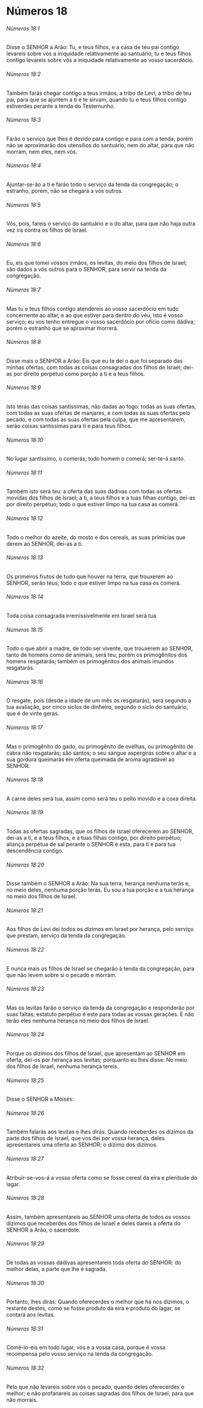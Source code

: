 # Números 18

###### Números 18:1

Disse o SENHOR a Arão: Tu, e teus filhos, e a casa de teu pai contigo levareis sobre vós a iniquidade relativamente ao santuário; tu e teus filhos contigo levareis sobre vós a iniquidade relativamente ao vosso sacerdócio.

###### Números 18:2

Também farás chegar contigo a teus irmãos, a tribo de Levi, a tribo de teu pai, para que se ajuntem a ti e te sirvam, quando tu e teus filhos contigo estiverdes perante a tenda do Testemunho.

###### Números 18:3

Farão o serviço que lhes é devido para contigo e para com a tenda; porém não se aproximarão dos utensílios do santuário, nem do altar, para que não morram, nem eles, nem vós.

###### Números 18:4

Ajuntar-se-ão a ti e farão todo o serviço da tenda da congregação; o estranho, porém, não se chegará a vós outros.

###### Números 18:5

Vós, pois, fareis o serviço do santuário e o do altar, para que não haja outra vez ira contra os filhos de Israel.

###### Números 18:6

Eu, eis que tomei vossos irmãos, os levitas, do meio dos filhos de Israel; são dados a vós outros para o SENHOR, para servir na tenda da congregação.

###### Números 18:7

Mas tu e teus filhos contigo atendereis ao vosso sacerdócio em tudo concernente ao altar, e ao que estiver para dentro do véu, isto é vosso serviço; eu vos tenho entregue o vosso sacerdócio por ofício como dádiva; porém o estranho que se aproximar morrerá.

###### Números 18:8

Disse mais o SENHOR a Arão: Eis que eu te dei o que foi separado das minhas ofertas, com todas as coisas consagradas dos filhos de Israel; dei-as por direito perpétuo como porção a ti e a teus filhos.

###### Números 18:9

Isto terás das coisas santíssimas, não dadas ao fogo: todas as suas ofertas, com todas as suas ofertas de manjares, e com todas as suas ofertas pelo pecado, e com todas as suas ofertas pela culpa, que me apresentarem, serão coisas santíssimas para ti e para teus filhos.

###### Números 18:10

No lugar santíssimo, o comerás; todo homem o comerá; ser-te-á santo.

###### Números 18:11

Também isto será teu: a oferta das suas dádivas com todas as ofertas movidas dos filhos de Israel; a ti, a teus filhos e a tuas filhas contigo, dei-as por direito perpétuo; todo o que estiver limpo na tua casa as comerá.

###### Números 18:12

Todo o melhor do azeite, do mosto e dos cereais, as suas primícias que derem ao SENHOR, dei-as a ti.

###### Números 18:13

Os primeiros frutos de tudo que houver na terra, que trouxerem ao SENHOR, serão teus; todo o que estiver limpo na tua casa os comerá.

###### Números 18:14

Toda coisa consagrada irremissivelmente em Israel será tua.

###### Números 18:15

Todo o que abrir a madre, de todo ser vivente, que trouxerem ao SENHOR, tanto de homens como de animais, será teu; porém os primogênitos dos homens resgatarás; também os primogênitos dos animais imundos resgatarás.

###### Números 18:16

O resgate, pois (desde a idade de um mês os resgatarás), será segundo a tua avaliação, por cinco siclos de dinheiro, segundo o siclo do santuário, que é de vinte geras.

###### Números 18:17

Mas o primogênito do gado, ou primogênito de ovelhas, ou primogênito de cabra não resgatarás; são santos; o seu sangue aspergirás sobre o altar e a sua gordura queimarás em oferta queimada de aroma agradável ao SENHOR.

###### Números 18:18

A carne deles será tua, assim como será teu o peito movido e a coxa direita.

###### Números 18:19

Todas as ofertas sagradas, que os filhos de Israel oferecerem ao SENHOR, dei-as a ti, e a teus filhos, e a tuas filhas contigo, por direito perpétuo; aliança perpétua de sal perante o SENHOR é esta, para ti e para tua descendência contigo.

###### Números 18:20

Disse também o SENHOR a Arão: Na sua terra, herança nenhuma terás e, no meio deles, nenhuma porção terás. Eu sou a tua porção e a tua herança no meio dos filhos de Israel.

###### Números 18:21

Aos filhos de Levi dei todos os dízimos em Israel por herança, pelo serviço que prestam, serviço da tenda da congregação.

###### Números 18:22

E nunca mais os filhos de Israel se chegarão à tenda da congregação, para que não levem sobre si o pecado e morram.

###### Números 18:23

Mas os levitas farão o serviço da tenda da congregação e responderão por suas faltas; estatuto perpétuo é este para todas as vossas gerações. E não terão eles nenhuma herança no meio dos filhos de Israel.

###### Números 18:24

Porque os dízimos dos filhos de Israel, que apresentam ao SENHOR em oferta, dei-os por herança aos levitas; porquanto eu lhes disse: No meio dos filhos de Israel, nenhuma herança tereis.

###### Números 18:25

Disse o SENHOR a Moisés:

###### Números 18:26

Também falarás aos levitas e lhes dirás: Quando receberdes os dízimos da parte dos filhos de Israel, que vos dei por vossa herança, deles apresentareis uma oferta ao SENHOR: o dízimo dos dízimos.

###### Números 18:27

Atribuir-se-vos-á a vossa oferta como se fosse cereal da eira e plenitude do lagar.

###### Números 18:28

Assim, também apresentareis ao SENHOR uma oferta de todos os vossos dízimos que receberdes dos filhos de Israel e deles dareis a oferta do SENHOR a Arão, o sacerdote.

###### Números 18:29

De todas as vossas dádivas apresentareis toda oferta do SENHOR: do melhor delas, a parte que lhe é sagrada.

###### Números 18:30

Portanto, lhes dirás: Quando oferecerdes o melhor que há nos dízimos, o restante destes, como se fosse produto da eira e produto do lagar, se contará aos levitas.

###### Números 18:31

Comê-lo-eis em todo lugar, vós e a vossa casa, porque é vossa recompensa pelo vosso serviço na tenda da congregação.

###### Números 18:32

Pelo que não levareis sobre vós o pecado, quando deles oferecerdes o melhor; e não profanareis as coisas sagradas dos filhos de Israel, para que não morrais.

